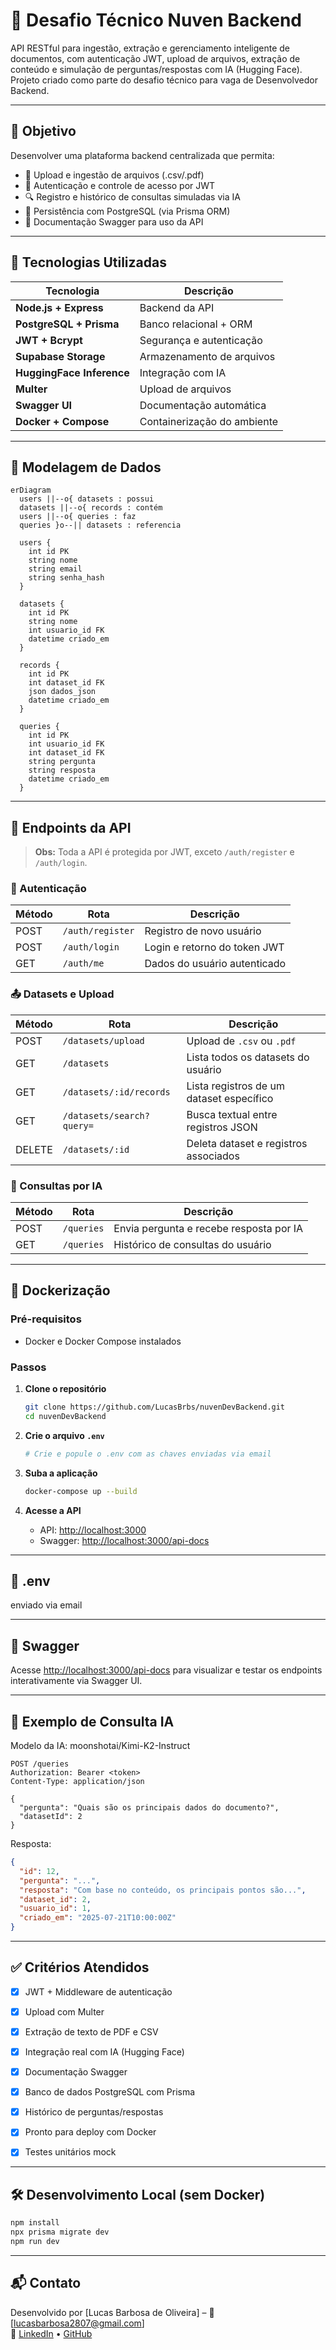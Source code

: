 # 🧠 Desafio Técnico Nuven Backend

API RESTful para ingestão, extração e gerenciamento inteligente de documentos, com autenticação JWT, upload de arquivos, extração de conteúdo e simulação de perguntas/respostas com IA (Hugging Face).  
Projeto criado como parte do desafio técnico para vaga de Desenvolvedor Backend.

---

## 📌 Objetivo

Desenvolver uma plataforma backend centralizada que permita:

- 📂 Upload e ingestão de arquivos (.csv/.pdf)
- 👤 Autenticação e controle de acesso por JWT
- 🔍 Registro e histórico de consultas simuladas via IA
- 💾 Persistência com PostgreSQL (via Prisma ORM)
- 📄 Documentação Swagger para uso da API

---

## 🚀 Tecnologias Utilizadas

| Tecnologia                | Descrição                        |
|---------------------------|----------------------------------|
| **Node.js + Express**     | Backend da API                   |
| **PostgreSQL + Prisma**   | Banco relacional + ORM           |
| **JWT + Bcrypt**          | Segurança e autenticação         |
| **Supabase Storage**      | Armazenamento de arquivos        |
| **HuggingFace Inference** | Integração com IA                |
| **Multer**                | Upload de arquivos               |
| **Swagger UI**            | Documentação automática          |
| **Docker + Compose**      | Containerização do ambiente      |

---

## 🧱 Modelagem de Dados

```mermaid
erDiagram
  users ||--o{ datasets : possui
  datasets ||--o{ records : contém
  users ||--o{ queries : faz
  queries }o--|| datasets : referencia

  users {
    int id PK
    string nome
    string email
    string senha_hash
  }

  datasets {
    int id PK
    string nome
    int usuario_id FK
    datetime criado_em
  }

  records {
    int id PK
    int dataset_id FK
    json dados_json
    datetime criado_em
  }

  queries {
    int id PK
    int usuario_id FK
    int dataset_id FK
    string pergunta
    string resposta
    datetime criado_em
  }
```

---

## 📂 Endpoints da API

> **Obs:** Toda a API é protegida por JWT, exceto `/auth/register` e `/auth/login`.

### 🔐 Autenticação

| Método | Rota             | Descrição                        |
|--------|------------------|----------------------------------|
| POST   | `/auth/register` | Registro de novo usuário         |
| POST   | `/auth/login`    | Login e retorno do token JWT     |
| GET    | `/auth/me`       | Dados do usuário autenticado     |

### 📤 Datasets e Upload

| Método | Rota                        | Descrição                                |
|--------|-----------------------------|------------------------------------------|
| POST   | `/datasets/upload`          | Upload de `.csv` ou `.pdf`               |
| GET    | `/datasets`                 | Lista todos os datasets do usuário       |
| GET    | `/datasets/:id/records`     | Lista registros de um dataset específico |
| GET    | `/datasets/search?query=`   | Busca textual entre registros JSON       |
| DELETE | `/datasets/:id`             | Deleta dataset e registros associados    |

### 🧠 Consultas por IA

| Método | Rota        | Descrição                                 |
|--------|-------------|-------------------------------------------|
| POST   | `/queries`  | Envia pergunta e recebe resposta por IA   |
| GET    | `/queries`  | Histórico de consultas do usuário         |

---

## 🐳 Dockerização

### Pré-requisitos

- Docker e Docker Compose instalados

### Passos

1. **Clone o repositório**
   ```bash
   git clone https://github.com/LucasBrbs/nuvenDevBackend.git
   cd nuvenDevBackend
   ```

2. **Crie o arquivo `.env`**
   ```bash
   # Crie e popule o .env com as chaves enviadas via email
   ```

3. **Suba a aplicação**
   ```bash
   docker-compose up --build
   ```

4. **Acesse a API**
   - API: [http://localhost:3000](http://localhost:3000)
   - Swagger: [http://localhost:3000/api-docs](http://localhost:3000/api-docs)

---

## 📄 .env

enviado via email

---

## 🔎 Swagger

Acesse [http://localhost:3000/api-docs](http://localhost:3000/api-docs) para visualizar e testar os endpoints interativamente via Swagger UI.

---

## 🧠 Exemplo de Consulta IA
Modelo da IA: moonshotai/Kimi-K2-Instruct

```http
POST /queries
Authorization: Bearer <token>
Content-Type: application/json

{
  "pergunta": "Quais são os principais dados do documento?",
  "datasetId": 2
}
```

Resposta:

```json
{
  "id": 12,
  "pergunta": "...",
  "resposta": "Com base no conteúdo, os principais pontos são...",
  "dataset_id": 2,
  "usuario_id": 1,
  "criado_em": "2025-07-21T10:00:00Z"
}
```

---

## ✅ Critérios Atendidos

- [x] JWT + Middleware de autenticação
- [x] Upload com Multer
- [x] Extração de texto de PDF e CSV
- [x] Integração real com IA (Hugging Face)
- [x] Documentação Swagger
- [x] Banco de dados PostgreSQL com Prisma
- [x] Histórico de perguntas/respostas
- [x] Pronto para deploy com Docker
- [x] Testes unitários mock 


---

## 🛠️ Desenvolvimento Local (sem Docker)

```bash
npm install
npx prisma migrate dev
npm run dev
```

---

## 📬 Contato

Desenvolvido por [Lucas Barbosa de Oliveira] – 💼 [lucasbarbosa2807@gmail.com]  
🔗 [LinkedIn](https://www.linkedin.com/in/lucasbrbs) • [GitHub](https://github.com/LucasBrbs)
